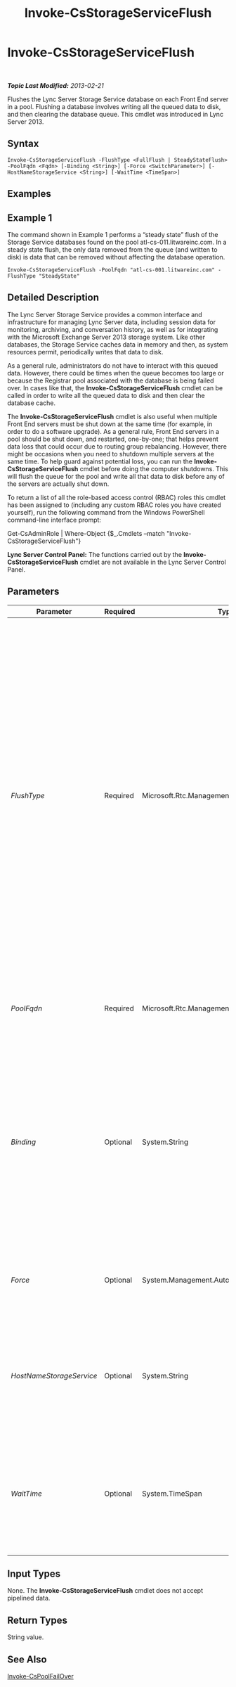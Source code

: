 ﻿---
title: Invoke-CsStorageServiceFlush
TOCTitle: Invoke-CsStorageServiceFlush
ms:assetid: 3f88a70d-79b0-4614-8604-660bac35a86f
ms:mtpsurl: https://technet.microsoft.com/en-us/library/JJ619175(v=OCS.15)
ms:contentKeyID: 49733622
ms.date: 07/23/2014
mtps_version: v=OCS.15
---

<div data-xmlns="http://www.w3.org/1999/xhtml">

<div class="topic" data-xmlns="http://www.w3.org/1999/xhtml" data-msxsl="urn:schemas-microsoft-com:xslt" data-cs="http://msdn.microsoft.com/en-us/">

<div data-asp="http://msdn2.microsoft.com/asp">

# Invoke-CsStorageServiceFlush

</div>

<div id="mainSection">

<div id="mainBody">

<span> </span>

_**Topic Last Modified:** 2013-02-21_

Flushes the Lync Server Storage Service database on each Front End server in a pool. Flushing a database involves writing all the queued data to disk, and then clearing the database queue. This cmdlet was introduced in Lync Server 2013.

<div>

## Syntax

    Invoke-CsStorageServiceFlush -FlushType <FullFlush | SteadyStateFlush> -PoolFqdn <Fqdn> [-Binding <String>] [-Force <SwitchParameter>] [-HostNameStorageService <String>] [-WaitTime <TimeSpan>]

</div>

<span id="Examples"></span>

<div>

## Examples

<div>

## Example 1

The command shown in Example 1 performs a “steady state” flush of the Storage Service databases found on the pool atl-cs-011.litwareinc.com. In a steady state flush, the only data removed from the queue (and written to disk) is data that can be removed without affecting the database operation.

    Invoke-CsStorageServiceFlush -PoolFqdn "atl-cs-001.litwareinc.com" -FlushType "SteadyState"

</div>

</div>

<span id="DetailedDescription"></span>

<div>

## Detailed Description

The Lync Server Storage Service provides a common interface and infrastructure for managing Lync Server data, including session data for monitoring, archiving, and conversation history, as well as for integrating with the Microsoft Exchange Server 2013 storage system. Like other databases, the Storage Service caches data in memory and then, as system resources permit, periodically writes that data to disk.

As a general rule, administrators do not have to interact with this queued data. However, there could be times when the queue becomes too large or because the Registrar pool associated with the database is being failed over. In cases like that, the **Invoke-CsStorageServiceFlush** cmdlet can be called in order to write all the queued data to disk and then clear the database cache.

The **Invoke-CsStorageServiceFlush** cmdlet is also useful when multiple Front End servers must be shut down at the same time (for example, in order to do a software upgrade). As a general rule, Front End servers in a pool should be shut down, and restarted, one-by-one; that helps prevent data loss that could occur due to routing group rebalancing. However, there might be occasions when you need to shutdown multiple servers at the same time. To help guard against potential loss, you can run the **Invoke-CsStorageServiceFlush** cmdlet before doing the computer shutdowns. This will flush the queue for the pool and write all that data to disk before any of the servers are actually shut down.

To return a list of all the role-based access control (RBAC) roles this cmdlet has been assigned to (including any custom RBAC roles you have created yourself), run the following command from the Windows PowerShell command-line interface prompt:

Get-CsAdminRole | Where-Object {$\_.Cmdlets –match "Invoke-CsStorageServiceFlush"}

**Lync Server Control Panel:** The functions carried out by the **Invoke-CsStorageServiceFlush** cmdlet are not available in the Lync Server Control Panel.

</div>

<div>

## Parameters


<table>
<colgroup>
<col style="width: 25%" />
<col style="width: 25%" />
<col style="width: 25%" />
<col style="width: 25%" />
</colgroup>
<thead>
<tr class="header">
<th>Parameter</th>
<th>Required</th>
<th>Type</th>
<th>Description</th>
</tr>
</thead>
<tbody>
<tr class="odd">
<td><p><em>FlushType</em></p></td>
<td><p>Required</p></td>
<td><p>Microsoft.Rtc.Management.Hadr.FlushType</p></td>
<td><p>Specifies the type of storage flush to be performed. Allowed values are:</p>
<p>* SteadyState – The only data that will be flushed is data that can be removed from the queue without affecting normal operations of the storage service. This is typically done to remove older data from the queue.</p>
<p>* FullFlush – Flushes all the data from the queue. This is typically used when a pool is being failed over, and when there is no expectation that the queue will be receiving any new data.</p></td>
</tr>
<tr class="even">
<td><p><em>PoolFqdn</em></p></td>
<td><p>Required</p></td>
<td><p>Microsoft.Rtc.Management.Deploy.Fqdn</p></td>
<td><p>Fully qualified domain name of the pool containing the storage service to be flushed.</p></td>
</tr>
<tr class="odd">
<td><p><em>Binding</em></p></td>
<td><p>Optional</p></td>
<td><p>System.String</p></td>
<td><p>Windows Communication Foundation (WCF) binding. A WCF binding determines the transport, encoding, and protocol details required for clients and services to communicate with each other. valid values are:</p>
<p>* NetNamedPipe</p>
<p>* NetTCP</p></td>
</tr>
<tr class="even">
<td><p><em>Force</em></p></td>
<td><p>Optional</p></td>
<td><p>System.Management.Automation.SwitchParameter</p></td>
<td><p>Suppresses the display of any non-fatal error message that might occur when running the command.</p></td>
</tr>
<tr class="odd">
<td><p><em>HostNameStorageService</em></p></td>
<td><p>Optional</p></td>
<td><p>System.String</p></td>
<td><p>Fully qualified domain name of the server where the Lync Server Storage Service is running. This parameter is required if the Binding is set to NetTCP.</p></td>
</tr>
<tr class="even">
<td><p><em>WaitTime</em></p></td>
<td><p>Optional</p></td>
<td><p>System.TimeSpan</p></td>
<td><p>Specifies the maximum amount of time the cmdlet will wait before assuming that flushing has begun and moving on to the next step in the flushing process.</p></td>
</tr>
</tbody>
</table>


</div>

<span id="InputTypes"></span>

<div>

## Input Types

None. The **Invoke-CsStorageServiceFlush** cmdlet does not accept pipelined data.

</div>

<span id="ReturnTypes"></span>

<div>

## Return Types

String value.

</div>

<div>

## See Also


[Invoke-CsPoolFailOver](invoke-cspoolfailover.md)  
  

</div>

</div>

<span> </span>

</div>

</div>

</div>

